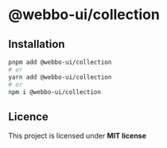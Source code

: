 # @webbo-ui/collection



## Installation

```bash
pnpm add @webbo-ui/collection
# or
yarn add @webbo-ui/collection
# or
npm i @webbo-ui/collection
```

## Licence

This project is licensed under **MIT license**